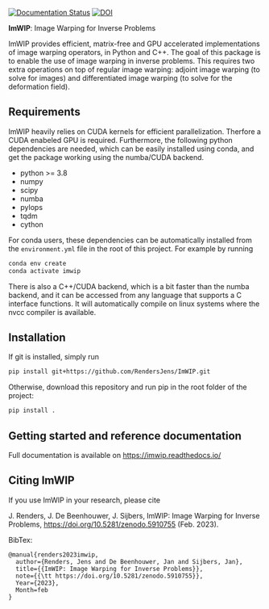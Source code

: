 [![Documentation Status](https://readthedocs.org/projects/imwip/badge/?version=latest)](https://imwip.readthedocs.io/en/latest/?badge=latest)
[![DOI](https://zenodo.org/badge/452688446.svg)](https://zenodo.org/badge/latestdoi/452688446)


**ImWIP**: Image Warping for Inverse Problems

ImWIP provides efficient, matrix-free and GPU accelerated implementations of image warping operators, in Python and C++. The goal of this package is to enable the use of image warping in inverse problems. This requires two extra operations on top of regular image warping: adjoint image warping (to solve for images) and differentiated image warping (to solve for the deformation field).


Requirements
------------

ImWIP heavily relies on CUDA kernels for efficient parallelization. Therfore a CUDA enabeled GPU is required. Furthermore, the following python dependencies are needed, which can be easily installed using conda, and get the package working using the numba/CUDA backend.

- python >= 3.8
- numpy
- scipy
- numba
- pylops
- tqdm
- cython

For conda users, these dependencies can be automatically installed from the `environment.yml` file in the root of this project. For example by running

```bash
conda env create
conda activate imwip
```

There is also a C++/CUDA backend, which is a bit faster than the numba backend, and it can
be accessed from any language that supports a C interface functions. It will automatically
compile on linux systems where the nvcc compiler is available.


Installation
------------

If git is installed, simply run

```bash
pip install git+https://github.com/RendersJens/ImWIP.git
```

Otherwise, download this repository and run pip in the root folder of the project:

```bash
pip install .
```

Getting started and reference documentation
-------------------------------------------
Full documentation is available on https://imwip.readthedocs.io/

Citing ImWIP
------------

If you use ImWIP in your research, please cite

J. Renders, J. De Beenhouwer, J. Sijbers, ImWIP: Image Warping for Inverse Problems, https://doi.org/10.5281/zenodo.5910755 (Feb. 2023).

BibTex:

```
@manual{renders2023imwip,
  author={Renders, Jens and De Beenhouwer, Jan and Sijbers, Jan},
  title={{ImWIP: Image Warping for Inverse Problems}},
  note={{\tt https://doi.org/10.5281/zenodo.5910755}},
  Year={2023},
  Month=feb
}
```